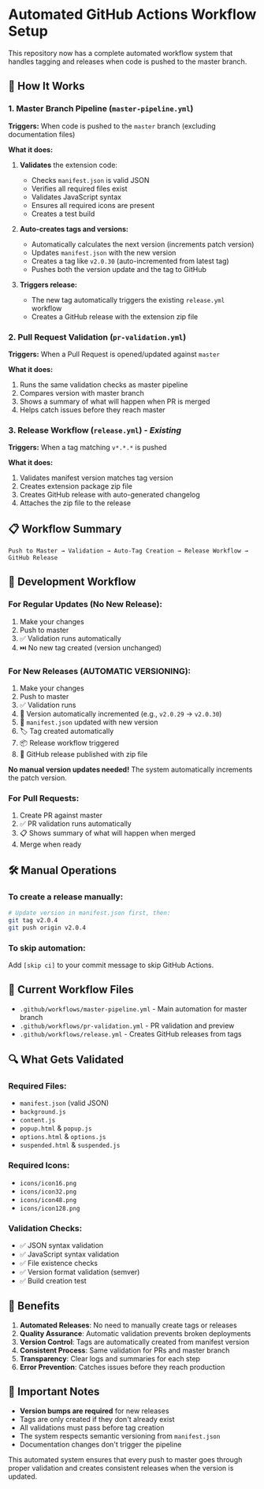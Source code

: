 # Automated GitHub Actions Workflow Setup

This repository now has a complete automated workflow system that handles tagging and releases when code is pushed to the master branch.

## 🚀 How It Works

### 1. **Master Branch Pipeline** (`master-pipeline.yml`)

**Triggers:** When code is pushed to the `master` branch (excluding documentation files)

**What it does:**

1. **Validates** the extension code:

    - Checks `manifest.json` is valid JSON
    - Verifies all required files exist
    - Validates JavaScript syntax
    - Ensures all required icons are present
    - Creates a test build

2. **Auto-creates tags and versions:**

    - Automatically calculates the next version (increments patch version)
    - Updates `manifest.json` with the new version
    - Creates a tag like `v2.0.30` (auto-incremented from latest tag)
    - Pushes both the version update and the tag to GitHub

3. **Triggers release:**
    - The new tag automatically triggers the existing `release.yml` workflow
    - Creates a GitHub release with the extension zip file

### 2. **Pull Request Validation** (`pr-validation.yml`)

**Triggers:** When a Pull Request is opened/updated against `master`

**What it does:**

1. Runs the same validation checks as master pipeline
2. Compares version with master branch
3. Shows a summary of what will happen when PR is merged
4. Helps catch issues before they reach master

### 3. **Release Workflow** (`release.yml`) - _Existing_

**Triggers:** When a tag matching `v*.*.*` is pushed

**What it does:**

1. Validates manifest version matches tag version
2. Creates extension package zip file
3. Creates GitHub release with auto-generated changelog
4. Attaches the zip file to the release

## 📋 Workflow Summary

```
Push to Master → Validation → Auto-Tag Creation → Release Workflow → GitHub Release
```

## 🔄 Development Workflow

### For Regular Updates (No New Release):

1. Make your changes
2. Push to master
3. ✅ Validation runs automatically
4. ⏭️ No new tag created (version unchanged)

### For New Releases (AUTOMATIC VERSIONING):

1. Make your changes
2. Push to master
3. ✅ Validation runs
4. 📝 Version automatically incremented (e.g., `v2.0.29` → `v2.0.30`)
5. 📄 `manifest.json` updated with new version
6. 🏷️ Tag created automatically
7. 📦 Release workflow triggered
8. 🚀 GitHub release published with zip file

**No manual version updates needed!** The system automatically increments the patch version.

### For Pull Requests:

1. Create PR against master
2. ✅ PR validation runs automatically
3. 📋 Shows summary of what will happen when merged
4. Merge when ready

## 🛠️ Manual Operations

### To create a release manually:

```bash
# Update version in manifest.json first, then:
git tag v2.0.4
git push origin v2.0.4
```

### To skip automation:

Add `[skip ci]` to your commit message to skip GitHub Actions.

## 📁 Current Workflow Files

-   `.github/workflows/master-pipeline.yml` - Main automation for master branch
-   `.github/workflows/pr-validation.yml` - PR validation and preview
-   `.github/workflows/release.yml` - Creates GitHub releases from tags

## 🔍 What Gets Validated

### Required Files:

-   `manifest.json` (valid JSON)
-   `background.js`
-   `content.js`
-   `popup.html` & `popup.js`
-   `options.html` & `options.js`
-   `suspended.html` & `suspended.js`

### Required Icons:

-   `icons/icon16.png`
-   `icons/icon32.png`
-   `icons/icon48.png`
-   `icons/icon128.png`

### Validation Checks:

-   ✅ JSON syntax validation
-   ✅ JavaScript syntax validation
-   ✅ File existence checks
-   ✅ Version format validation (semver)
-   ✅ Build creation test

## 🎯 Benefits

1. **Automated Releases**: No need to manually create tags or releases
2. **Quality Assurance**: Automatic validation prevents broken deployments
3. **Version Control**: Tags are automatically created from manifest version
4. **Consistent Process**: Same validation for PRs and master branch
5. **Transparency**: Clear logs and summaries for each step
6. **Error Prevention**: Catches issues before they reach production

## 🚨 Important Notes

-   **Version bumps are required** for new releases
-   Tags are only created if they don't already exist
-   All validations must pass before tag creation
-   The system respects semantic versioning from `manifest.json`
-   Documentation changes don't trigger the pipeline

This automated system ensures that every push to master goes through proper validation and creates consistent releases when the version is updated.
